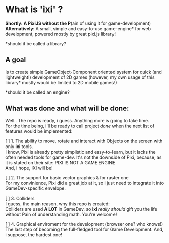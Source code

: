 # What is 'ixi' ?
**Shortly: A PixiJS without the P**(ain of using it for game-development)\
__Alternatively__: A small, simple and easy-to-use game-engine* for web development, powered mostly by great pixi.js library!

*should it be called a library?

## A goal 
Is to create simple GameObject-Component oriented system for quick (and lightweight!) development of 2D games (however, my own usage of this library* mostly would be limited to 2D mobile games!)

*should it be called an engine?

## What was done and what will be done:
Well.. The repo is ready, i guess. Anything more is going to take time. \
For the time being, i'll be ready to call project *done* when the next list of features would be implemented:

[ ] 1. The ability to move, rotate and interact with Objects on the screen with only **ixi** tools. \
I know, Pixi is already pretty simplistic and easy-to-learn, but it lacks the often needed tools for game-dev. It's not the downside of Pixi, because, as it is stated on their site: PIXI IS NOT A GAME ENGINE \
And, i hope, IXI will be!

[ ] 2. The support for basic vector graphics & for raster one \
For my convinience, Pixi did a great job at it, so i just need to integrate it into GameDev-specific envelope.

[ ] 3. Colliders  \
I guess, the main reason, why this repo is created: \
Colliders are used __A LOT__ in GameDev, so __ixi__ *really should* gift you the life without Pain of understanding math. You're welcome!

[ ] 4. Graphical enviroment for the development (browser one? who knows!) \
The last step of becoming the full-fledged tool for Game Development. And, i suppose, the hardest one! 
